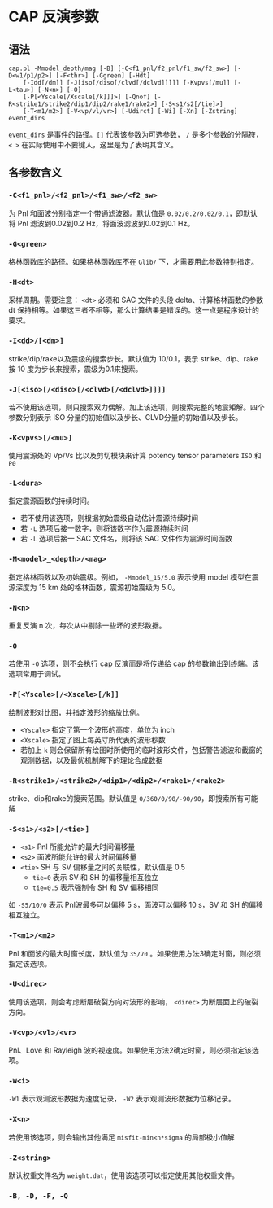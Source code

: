 # CAP 反演参数

## 语法

    cap.pl -Mmodel_depth/mag [-B] [-C<f1_pnl/f2_pnl/f1_sw/f2_sw>] [-D<w1/p1/p2>] [-F<thr>] [-Ggreen] [-Hdt]
        [-Idd[/dm]] [-J[iso[/diso[/clvd[/dclvd]]]]] [-Kvpvs[/mu]] [-L<tau>] [-N<n>] [-O]
        [-P[<Yscale[/Xscale[/k]]]>] [-Qnof] [-R<strike1/strike2/dip1/dip2/rake1/rake2>] [-S<s1/s2[/tie]>]
        [-T<m1/m2>] [-V<vp/vl/vr>] [-Udirct] [-Wi] [-Xn] [-Zstring] event_dirs

`event_dirs` 是事件的路径。`[]` 代表该参数为可选参数， `/` 是多个参数的分隔符， `< >` 在实际使用中不要键入，这里是为了表明其含义。

## 各参数含义

### `-C<f1_pnl>/<f2_pnl>/<f1_sw>/<f2_sw>`

为 Pnl 和面波分别指定一个带通滤波器。默认值是 `0.02/0.2/0.02/0.1`，即默认将 Pnl 滤波到0.02到0.2 Hz，将面波滤波到0.02到0.1 Hz。

### `-G<green>`

格林函数库的路径。如果格林函数库不在 `Glib/` 下，才需要用此参数特别指定。

### `-H<dt>`

采样周期。需要注意： `<dt>` 必须和 SAC 文件的头段 delta、计算格林函数的参数 dt 保持相等。如果这三者不相等，那么计算结果是错误的。这一点是程序设计的要求。

### `-I<dd>/[<dm>]`

strike/dip/rake以及震级的搜索步长。默认值为 10/0.1，表示 strike、dip、rake 按 10 度为步长来搜索，震级为0.1来搜索。

### `-J[<iso>[/<diso>[/<clvd>[/<dclvd>]]]]`

若不使用该选项，则只搜索双力偶解。加上该选项，则搜索完整的地震矩解。四个参数分别表示 ISO 分量的初始值以及步长、CLVD分量的初始值以及步长。

### `-K<vpvs>[/<mu>]`

使用震源处的 Vp/Vs 比以及剪切模块来计算 potency tensor parameters `ISO` 和 `P0`

### `-L<dura>`

指定震源函数的持续时间。

- 若不使用该选项，则根据初始震级自动估计震源持续时间
- 若 `-L` 选项后接一数字，则将该数字作为震源持续时间
- 若 `-L` 选项后接一 SAC 文件名，则将该 SAC 文件作为震源时间函数

### `-M<model>_<depth>/<mag>`

指定格林函数以及初始震级。例如， `-Mmodel_15/5.0` 表示使用 model 模型在震源深度为 15 km 处的格林函数，震源初始震级为 5.0。

### `-N<n>`

重复反演 n 次，每次从中剔除一些坏的波形数据。

### `-O`

若使用 `-O` 选项，则不会执行 cap 反演而是将传递给 cap 的参数输出到终端。该选项常用于调试。

### `-P[<Yscale>[/<Xscale>[/k]]`

绘制波形对比图，并指定波形的缩放比例。

- `<Yscale>` 指定了第一个波形的高度，单位为 inch
- `<Xscale>` 指定了图上每英寸所代表的波形秒数
- 若加上 `k` 则会保留所有绘图时所使用的临时波形文件，包括警告滤波和截窗的观测数据，以及最优机制解下的理论合成数据

### `-R<strike1>/<strike2>/<dip1>/<dip2>/<rake1>/<rake2>`

strike、dip和rake的搜索范围。默认值是 `0/360/0/90/-90/90`，即搜索所有可能解

### `-S<s1>/<s2>[/<tie>]`

-   `<s1>` Pnl 所能允许的最大时间偏移量
-   `<s2>` 面波所能允许的最大时间偏移量
-   `<tie>` SH 与 SV 偏移量之间的关联性，默认值是 0.5
    - `tie=0` 表示 SV 和 SH 的偏移量相互独立
    - `tie=0.5` 表示强制令 SH 和 SV 偏移相同

如 `-S5/10/0` 表示 Pnl波最多可以偏移 5 s，面波可以偏移 10 s，SV 和 SH 的偏移相互独立。

### `-T<m1>/<m2>`

Pnl 和面波的最大时窗长度，默认值为 `35/70` 。如果使用方法3确定时窗，则必须指定该选项。

### `-U<direc>`

使用该选项，则会考虑断层破裂方向对波形的影响， `<direc>` 为断层面上的破裂方向。

### `-V<vp>/<vl>/<vr>`

Pnl、Love 和 Rayleigh 波的视速度。如果使用方法2确定时窗，则必须指定该选项。

### `-W<i>`

`-W1` 表示观测波形数据为速度记录， `-W2` 表示观测波形数据为位移记录。

### `-X<n>`

若使用该选项，则会输出其他满足 `misfit-min<n*sigma` 的局部极小值解

### `-Z<string>`

默认权重文件名为 `weight.dat`，使用该选项可以指定使用其他权重文件。


### `-B, -D, -F, -Q`
